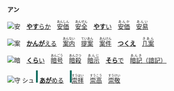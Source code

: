 **アン**

<img src="https://glyphwiki.org/glyph/u5b89.svg" width="24" height="24" alt="安">　[**やす**らか](https://jisho.org/search/やすらか)　<ins>[<ruby>安価<rt>あんしん</rt></ruby>](https://jisho.org/search/安心)</ins>　<ins>[<ruby>安全<rt>あんぜん</rt></ruby>](https://jisho.org/search/安全)</ins>　<ins>[**やす**い](https://jisho.org/search/やすらか)</ins>　[<ruby>安価<rt>あんか</rt></ruby>](https://jisho.org/search/安価)　[<ruby>安易<rt>あんい</rt></ruby>](https://jisho.org/search/安易)

<img src="https://glyphwiki.org/glyph/u6848.svg" width="24" height="24" alt="案">　[**かんが**える](https://jisho.org/search/かんがえる)　<ins>[<ruby>案内<rt>あんない</rt></ruby>](https://jisho.org/search/案内)</ins>　[<ruby>提案<rt>ていあん</rt></ruby>](https://jisho.org/search/提案)　[<ruby>案件<rt>あんけん</rt></ruby>](https://jisho.org/search/案件)　[**つくえ**](https://jisho.org/search/かんがえる)　[<ruby>几案<rt>きあん</rt></ruby>](https://jisho.org/search/几案)

<img src="https://glyphwiki.org/glyph/u6697.svg" width="24" height="24" alt="暗">　<ins>[**くら**い](https://jisho.org/search/暗い)</ins>　<ins>[<ruby>暗号<rt>あんごう</rt></ruby>](https://jisho.org/search/暗号)</ins>　<ins>[<ruby>暗殺<rt>あんさつ</rt></ruby>](https://jisho.org/search/暗殺)</ins>　[<ruby>暗示<rt>あんじ</rt></ruby>](https://jisho.org/search/暗示)　[**そら**で](https://jisho.org/search/空で)　[<ins><ruby>暗記<rt>あんき</rt></ruby></ins>（諳記）](https://jisho.org/search/暗記)



<img src="https://glyphwiki.org/glyph/u5b88.svg" width="24" height="24" alt="守"> <kbd>シュ</kbd> <img src="l.svg"> [**あが**める](https://jisho.org/search/崇める)　<img src="l.svg">[<ruby>崇拝<rt>すうはい</rt></ruby>](https://jisho.org/search/崇拝)</ins>　[<ruby>崇高<rt>すうこう</rt></ruby>](https://jisho.org/search/崇高)　[<ruby>崇敬<rt>すうけい</rt></ruby>](https://jisho.org/search/崇敬)
